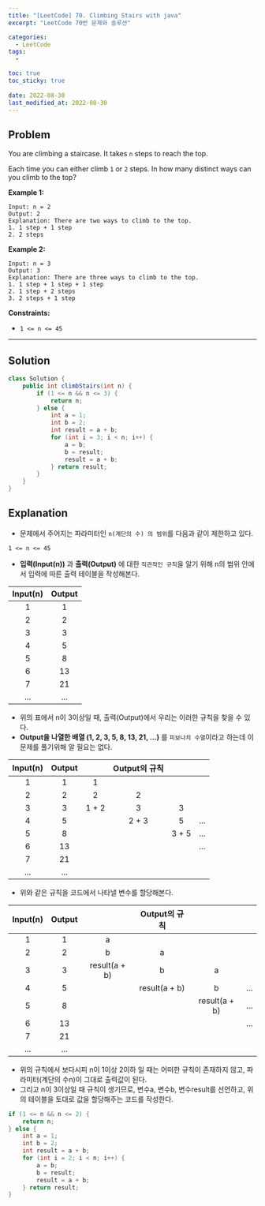 ```yaml
---
title: "[LeetCode] 70. Climbing Stairs with java"
excerpt: "LeetCode 70번 문제와 솔루션"

categories:
  - LeetCode
tags:
  - 

toc: true
toc_sticky: true
 
date: 2022-08-30
last_modified_at: 2022-08-30
---
```

## **Problem**
You are climbing a staircase. It takes `n` steps to reach the top.

Each time you can either climb `1` or `2` steps. In how many distinct ways can you climb to the top?


**Example 1:**
```
Input: n = 2
Output: 2
Explanation: There are two ways to climb to the top.
1. 1 step + 1 step
2. 2 steps
```
**Example 2:**
```
Input: n = 3
Output: 3
Explanation: There are three ways to climb to the top.
1. 1 step + 1 step + 1 step
2. 1 step + 2 steps
3. 2 steps + 1 step
```
<!-- **Example 3:**
```

``` -->
**Constraints:**
- `1 <= n <= 45`

---
## **Solution**
```java
class Solution {
    public int climbStairs(int n) {
        if (1 <= n && n <= 3) {
            return n;
        } else {
            int a = 1;
            int b = 2;
            int result = a + b;
            for (int i = 3; i < n; i++) {
                a = b;
                b = result;
                result = a + b;
            } return result;
        }
    }
}
```
## **Explanation**
- 문제에서 주어지는 파라미터인 `n(계단의 수) 의 범위`를 다음과 같이 제한하고 있다.
```
1 <= n <= 45
```
- **입력(Input(n))** 과 **출력(Output)** 에 대한 `직관적인 규칙`을 알기 위해 n의 범위 안에서 입력에 따른 출력 테이블을 작성해본다.

|Input(n)|Output|
|:---:|:---:|
|1|1|
|2|2|
|3|3|
|4|5|
|5|8|
|6|13|
|7|21|
|...|...|

- 위의 표에서 n이 3이상일 때, 출력(Output)에서 우리는 이러한 규칙을 찾을 수 있다.
- **Output을 나열한 배열 (1, 2, 3, 5, 8, 13, 21, ...)** 를 `피보나치 수열`이라고 하는데 이 문제를 풀기위해 알 필요는 없다.

|Input(n)|Output||Output의 규칙|||
|:---:|:---:|:---:|:---:|:---:|:---:|
|1|1|1||||
|2|2|2|2|||
|3|3|1 + 2|3|3||
|4|5||2 + 3|5|...|
|5|8|||3 + 5|...|
|6|13||||...|
|7|21|||||
|...|...|||||

- 위와 같은 규칙을 코드에서 나타낼 변수를 할당해본다.

|Input(n)|Output||Output의 규칙|||
|:---:|:---:|:---:|:---:|:---:|:---:|
|1|1|a||||
|2|2|b|a|||
|3|3|result(a + b)|b|a||
|4|5||result(a + b)|b|...|
|5|8|||result(a + b)|...|
|6|13||||...|
|7|21|||||
|...|...|||||

- 위의 규칙에서 보다시피 n이 1이상 2이하 일 때는 어떠한 규칙이 존재하지 않고, 파라미터(계단의 수n)이 그대로 출력값이 된다.
- 그리고 n이 3이상일 때 규칙이 생기므로, 변수a, 변수b, 변수result를 선언하고, 위의 테이블을 토대로 값을 할당해주는 코드를 작성한다.
```java
if (1 <= n && n <= 2) {
    return n;
} else {
    int a = 1;
    int b = 2;
    int result = a + b;
    for (int i = 2; i < n; i++) {
        a = b;
        b = result;
        result = a + b;
    } return result;
}
```